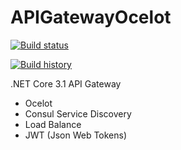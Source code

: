 # APIGatewayOcelot

[![Build status](https://ci.appveyor.com/api/projects/status/v77otyf7i8ko47vx?svg=true)](https://ci.appveyor.com/project/thiagoloureiro/apigatewayocelot)

[![Build history](https://buildstats.info/appveyor/chart/thiagoloureiro/apigatewayocelot)](https://ci.appveyor.com/project/thiagoloureiro/apigatewayocelot/history)

.NET Core 3.1 API Gateway
 - Ocelot
 - Consul Service Discovery
 - Load Balance
 - JWT (Json Web Tokens)
